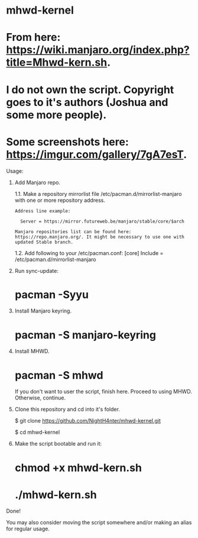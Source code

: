 # mhwd-kernel
# From here: https://wiki.manjaro.org/index.php?title=Mhwd-kern.sh.
# I do not own the script. Copyright goes to it's authors (Joshua and some more people).
# Some screenshots here: https://imgur.com/gallery/7gA7esT.

Usage:
1. Add Manjaro repo.

    1.1. Make a repository mirrorlist file /etc/pacman.d/mirrorlist-manjaro with one or more repository address. 
    
       Address line example:
       
         Server = https://mirror.futureweb.be/manjaro/stable/core/$arch
         
       Manjaro repositories list can be found here: https://repo.manjaro.org/. It might be necessary to use one with updated Stable branch.
       
    1.2. Add following to your /etc/pacman.conf:
         [core]
         Include = /etc/pacman.d/mirrorlist-manjaro
2. Run sync-update:
    # pacman -Syyu
3. Install Manjaro keyring.
    # pacman -S manjaro-keyring
4. Install MHWD.
    # pacman -S mhwd
   If you don't want to user the script, finish here. Proceed to using MHWD. Otherwise, continue.
5. Clone this repository and cd into it's folder.

    $ git clone https://github.com/NightH4nter/mhwd-kernel.git
    
    $ cd mhwd-kernel
6. Make the script bootable and run it:
    # chmod +x mhwd-kern.sh
    # ./mhwd-kern.sh
Done!

You may also consider moving the script somewhere and/or making an alias for regular usage.
